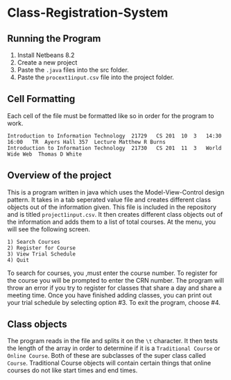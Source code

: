 # Class-Registration-System
## Running the Program
1. Install Netbeans 8.2
2. Create a new project 
3. Paste the `.java` files into the src folder.
4. Paste the `procext1input.csv` file into the project folder.

## Cell Formatting 
Each cell of the file must be formatted like so in order for the program to work. 
```
Introduction to Information Technology	21729	CS 201	10	3	14:30	16:00	TR	Ayers Hall 357	Lecture	Matthew R Burns
Introduction to Information Technology	21730	CS 201	11	3	World Wide Web	Thomas D White				
```
## Overview of the project
This is a program written in java which uses the Model-View-Control design pattern. It takes in a tab seperated value file and creates different class objects out of the information given. This file is included in the repository and is titled `project1input.csv`. It then creates different class objects out of the information and adds them to a list of total courses. At the menu, you will see the following screen.
```
1) Search Courses
2) Register for Course
3) View Trial Schedule
4) Quit
```
To search for courses, you ,must enter the course number. To register for the course you will be prompted to enter the CRN number. The program will throw an error if you try to register for classes that share a day and share a meeting time. Once you have finished adding classes, you can print out your trial schedule by selecting option #3. To exit the program, choose #4.

## Class objects
The program reads in the file and splits it on the `\t` character. It then tests the length of the array in order to determine if it is a `Traditional Course` or `Online Course`. Both of these are subclasses of the super class called `Course`. Traditional Course objects will contain certain things that online courses do not like start times and end times.  
